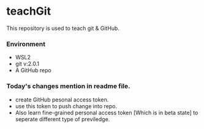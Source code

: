 # teachGit

This repository is used to teach git &amp; GitHub.

### Environment

- WSL2
- git v:2.0.1
- A GitHub repo

### Today's changes mention in readme file.

- create GitHub pesonal access token.
- use this token to push change into repo.
- Also learn fine-grained personal access token [Which is in beta state] to seperate different type of previledge.
